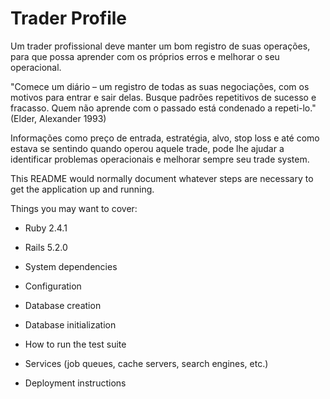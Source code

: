 # Trader Profile
Um trader profissional deve manter um bom registro de suas operações, para que possa aprender com os próprios erros e melhorar o seu operacional.

"Comece um diário – um registro de todas as suas
negociações, com os motivos para entrar e sair delas. Busque padrões repetitivos
de sucesso e fracasso. Quem não aprende com o passado está condenado
a repeti-lo." (Elder, Alexander 1993)

Informações como preço de entrada, estratégia, alvo, stop loss e até como estava se sentindo quando operou aquele trade, pode lhe ajudar a identificar problemas operacionais e melhorar sempre seu trade system.

This README would normally document whatever steps are necessary to get the
application up and running.

Things you may want to cover:

* Ruby 2.4.1

* Rails 5.2.0

* System dependencies

* Configuration

* Database creation

* Database initialization

* How to run the test suite

* Services (job queues, cache servers, search engines, etc.)

* Deployment instructions

